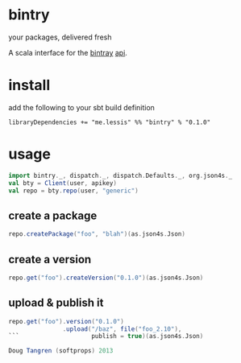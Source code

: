 # bintry

your packages, delivered fresh

A scala interface for the [bintray](https://bintray.com) [api](https://bintray.com/docs/rest/api.html).

# install

add the following to your sbt build definition

    libraryDependencies += "me.lessis" %% "bintry" % "0.1.0"

# usage

```scala
import bintry._, dispatch._, dispatch.Defaults._, org.json4s._
val bty = Client(user, apikey)
val repo = bty.repo(user, "generic")
```

## create a package

```scala
repo.createPackage("foo", "blah")(as.json4s.Json)
```


## create a version

```scala
repo.get("foo").createVersion("0.1.0")(as.json4s.Json)
```

## upload & publish it

```scala
repo.get("foo").version("0.1.0")
               .upload("/baz", file("foo_2.10"),
```                    publish = true)(as.json4s.Json)

Doug Tangren (softprops) 2013
